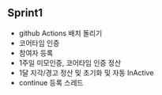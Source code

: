 ## Sprint1

- github Actions 배치 돌리기
- 코어타임 인증
- 참여자 등록
- 1주일 미모인증, 코어타임 인증 정산
- 1달 지각/경고 정산 및 초기화 및 자동 InActive
- continue 등록 스레드
